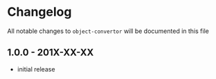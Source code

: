 # Changelog

All notable changes to `object-convertor` will be documented in this file

## 1.0.0 - 201X-XX-XX

- initial release
